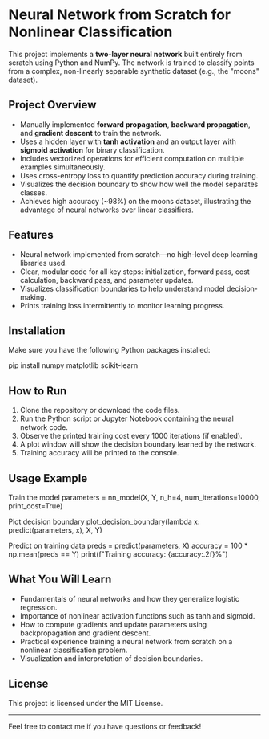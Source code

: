 # Neural Network from Scratch for Nonlinear Classification

This project implements a **two-layer neural network** built entirely from scratch using Python and NumPy. The network is trained to classify points from a complex, non-linearly separable synthetic dataset (e.g., the "moons" dataset).

## Project Overview

- Manually implemented **forward propagation**, **backward propagation**, and **gradient descent** to train the network.
- Uses a hidden layer with **tanh activation** and an output layer with **sigmoid activation** for binary classification.
- Includes vectorized operations for efficient computation on multiple examples simultaneously.
- Uses cross-entropy loss to quantify prediction accuracy during training.
- Visualizes the decision boundary to show how well the model separates classes.
- Achieves high accuracy (~98%) on the moons dataset, illustrating the advantage of neural networks over linear classifiers.

## Features

- Neural network implemented from scratch—no high-level deep learning libraries used.
- Clear, modular code for all key steps: initialization, forward pass, cost calculation, backward pass, and parameter updates.
- Visualizes classification boundaries to help understand model decision-making.
- Prints training loss intermittently to monitor learning progress.

## Installation

Make sure you have the following Python packages installed:

pip install numpy matplotlib scikit-learn


## How to Run

1. Clone the repository or download the code files.
2. Run the Python script or Jupyter Notebook containing the neural network code.
3. Observe the printed training cost every 1000 iterations (if enabled).
4. A plot window will show the decision boundary learned by the network.
5. Training accuracy will be printed to the console.

## Usage Example

Train the model
parameters = nn_model(X, Y, n_h=4, num_iterations=10000, print_cost=True)

Plot decision boundary
plot_decision_boundary(lambda x: predict(parameters, x), X, Y)

Predict on training data
preds = predict(parameters, X)
accuracy = 100 * np.mean(preds == Y)
print(f"Training accuracy: {accuracy:.2f}%")

## What You Will Learn

- Fundamentals of neural networks and how they generalize logistic regression.
- Importance of nonlinear activation functions such as tanh and sigmoid.
- How to compute gradients and update parameters using backpropagation and gradient descent.
- Practical experience training a neural network from scratch on a nonlinear classification problem.
- Visualization and interpretation of decision boundaries.

## License

This project is licensed under the MIT License.

---

Feel free to contact me if you have questions or feedback!

